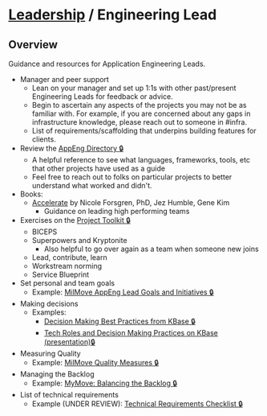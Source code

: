 # [Leadership](../README.md) / Engineering Lead

## Overview

Guidance and resources for Application Engineering Leads.

- Manager and peer support
  - Lean on your manager and set up 1:1s with other past/present Engineering Leads for feedback or advice.
  - Begin to ascertain any aspects of the projects you may not be as familiar with. For example, if you are concerned about any gaps in infrastructure knowledge, please reach out to someone in #infra.
  - List of requirements/scaffolding that underpins building features for clients.
- Review the [AppEng Directory 🔒](https://docs.google.com/spreadsheets/d/1wzlDUjMsHv8mfam7XaCVjw9F5UTrE7U9pJEQa5dEiAA/)
  - A helpful reference to see what languages, frameworks, tools, etc that other projects have used as a guide
  - Feel free to reach out to folks on particular projects to better understand what worked and didn't.
- Books:
  - [Accelerate](https://itrevolution.com/book/accelerate/) by Nicole Forsgren, PhD, Jez Humble, Gene Kim
    - Guidance on leading high performing teams
- Exercises on the [Project Toolkit 🔒](https://miro.com/app/board/o9J_kt0cswE=/)
  - BICEPS
  - Superpowers and Kryptonite
    - Also helpful to go over again as a team when someone new joins
  - Lead, contribute, learn
  - Workstream norming
  - Service Blueprint
- Set personal and team goals
  - Example: [MilMove AppEng Lead Goals and Initiatives 🔒](https://docs.google.com/document/d/13dCE0Yv3nt6zJeP2hVNen_EM-FHinLT2x0jYgb0bQfs/)
- Making decisions
  - Examples:
    - [Decision Making Best Practices from KBase 🔒](https://docs.google.com/document/d/1E-ChpTosRcX_h17eXRcw0c8rMymDSmZS7Ur-HZwiNkw/)
    - [Tech Roles and Decision Making Practices on KBase (presentation)🔒](https://docs.google.com/presentation/d/1FOVJQC03WVLiIL2SV-IATg_Na_ES2i9bwqkYXquRq70/edit#slide=id.g7781eb1f6c_0_4)
- Measuring Quality
  - Example: [MilMove Quality Measures 🔒](https://docs.google.com/document/d/1-YMSTj6keTS6zYgvq3lTY0PDqO09z-hbY8MMrVRjwdU/)
- Managing the Backlog
  - Example: [MyMove: Balancing the Backlog 🔒](https://docs.google.com/document/d/1vDZWJfjEZKLWZhtANYfmGk4M89_wGFYD/edit)
- List of technical requirements
  - Example (UNDER REVIEW): [Technical Requirements Checklist 🔒](https://docs.google.com/document/d/1ozaXs8FiI6tqRWS_mEmEx_PothTioJsOxHoYlJF0b3I/)

